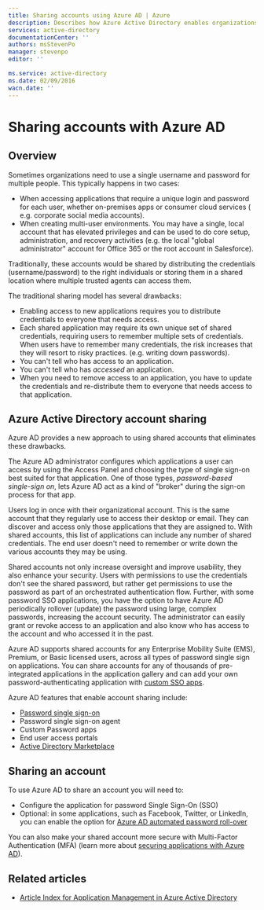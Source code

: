 ```yaml
---
title: Sharing accounts using Azure AD | Azure
description: Describes how Azure Active Directory enables organizations to securely share accounts for on-premises apps and consumer cloud services.
services: active-directory
documentationCenter: ''
authors: msStevenPo
manager: stevenpo
editor: ''

ms.service: active-directory
ms.date: 02/09/2016
wacn.date: ''
---
```


# Sharing accounts with Azure AD

## Overview
Sometimes organizations need to use a single username and password for multiple people. This typically happens in two cases:

- When accessing applications that require a unique login and password for each user, whether on-premises apps or consumer cloud services ( e.g. corporate social media accounts).
- When creating multi-user environments. You may have a single, local account that has elevated privileges and can be used to do core setup, administration, and recovery activities (e.g. the local "global administrator" account for Office 365 or the root account in Salesforce).

Traditionally, these accounts would be shared by distributing the credentials (username/password) to the right individuals or storing them in a shared location where multiple trusted agents can access them.

The traditional sharing model has several drawbacks:

- Enabling access to new applications requires you to distribute credentials to everyone that needs access.
- Each shared application may require its own unique set of shared credentials, requiring users to remember multiple sets of credentials. When users have to remember many credentials, the risk increases that they will resort to risky practices. (e.g. writing down passwords).
- You can't tell who has access to an application.
- You can't tell who has *accessed* an application.
- When you need to remove access to an application, you have to update the credentials and re-distribute them to everyone that needs access to that application.

## Azure Active Directory account sharing

Azure AD provides a new approach to using shared accounts that eliminates these drawbacks.

The Azure AD administrator configures which applications a user can access by using the Access Panel and choosing the type of single sign-on best suited for that application. One of those types, *password-based single-sign on*, lets Azure AD act as a kind of "broker" during the sign-on process for that app.

Users log in once with their organizational account. This is the same account that they regularly use to access their desktop or email. They can discover and access only those applications that they are assigned to. With shared accounts, this list of applications can include any number of shared credentials. The end user doesn't need to remember or write down the various accounts they may be using.

Shared accounts not only increase oversight and improve usability, they also enhance your security. Users with permissions to use the credentials don't see the shared password, but rather get permissions to use the password as part of an orchestrated authentication flow. Further, with some password SSO applications, you have the option to have Azure AD periodically rollover (update) the password using large, complex passwords, increasing the account security. The administrator can easily grant or revoke access to an application and also know who has access to the account and who accessed it in the past.

Azure AD supports shared accounts for any Enterprise Mobility Suite (EMS), Premium, or Basic licensed users, across all types of password single sign on applications. You can share accounts for any of thousands of pre-integrated applications in the application gallery and can add your own password-authenticating application with [custom SSO apps](/documentation/articles/active-directory-single-sign-on-newly-acquired-saas-apps/).

Azure AD features that enable account sharing include:

- [Password single sign-on](./active-directory-appssoaccess-whatis.md#password-based-single-sign-on)
- Password single sign-on agent
- Custom Password apps
- End user access portals
- [Active Directory Marketplace](https://azure.microsoft.com/marketplace/active-directory/all/)

## Sharing an account
To use Azure AD to share an account you will need to:

- Configure the application for password Single Sign-On (SSO)
- Optional: in some applications, such as Facebook, Twitter, or LinkedIn, you can enable the option for [Azure AD automated password roll-over](http://blogs.technet.com/b/ad/archive/2015/02/20/azure-ad-automated-password-roll-over-for-facebook-twitter-and-linkedin-now-in-preview.aspx)

You can also make your shared account more secure with Multi-Factor Authentication (MFA) (learn more about [securing applications with Azure AD](../multi-factor-authentication/multi-factor-authentication-get-started-cloud.md)).

## Related articles

- [Article Index for Application Management in Azure Active Directory](./active-directory-apps-index.md)
